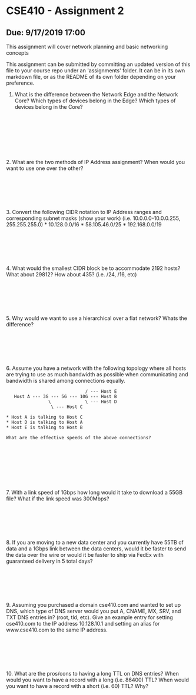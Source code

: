 # CSE410 - Assignment 2
## Due: 9/17/2019 17:00
This assignment will cover network planning and basic networking concepts

This assignment can be submitted by committing an updated version of this file
to your course repo under an 'assignments' folder. It can be in its own markdown
file, or as the README of its own folder depending on your preference.

1. What is the difference between the Network Edge and the Network Core? Which
   types of devices belong in the Edge? Which types of devices belong in the Core?
<br>
<br>
<br>
<br>
<br>
<br>
<br>
2. What are the two methods of IP Address assignment? When would you want to use
   one over the other?
<br>
<br>
<br>
<br>
<br>
<br>
<br>
3. Convert the following CIDR notation to IP Address ranges and corresponding
   subnet masks (show your work) (i.e. 10.0.0.0-10.0.0.255, 255.255.255.0)
   * 10.128.0.0/16
   * 58.105.46.0/25
   * 192.168.0.0/19
<br>
<br>
<br>
<br>
<br>
<br>
<br>
4. What would the smallest CIDR block be to accommodate 2192 hosts? What about 29812?
   How about 435? (i.e. /24, /16, etc)
<br>
<br>
<br>
<br>
<br>
<br>
<br>
5. Why would we want to use a hierarchical over a flat network? Whats the
   difference?
<br>
<br>
<br>
<br>
<br>
<br>
<br>
6. Assume you have a network with the following topology where all hosts are trying
   to use as much bandwidth as possible when communicating and bandwidth is
   shared among connections equally. 
   
```
                              / --- Host E
   Host A --- 3G --- 5G --- 10G --- Host B
                \             \ --- Host D
                 \ --- Host C
```
    * Host A is talking to Host C
    * Host D is talking to Host A
    * Host E is talking to Host B

    What are the effective speeds of the above connections?
<br>
<br>
<br>
<br>
<br>
<br>
<br>
7. With a link speed of 1Gbps how long would it take to download a 55GB file?
   What if the link speed was 300Mbps?
<br>
<br>
<br>
<br>
<br>
<br>
<br>
8. If you are moving to a new data center and you currently have 55TB of data
   and a 1Gbps link between the data centers, would it be faster to send the
   data over the wire or would it be faster to ship via FedEx with
   guaranteed delivery in 5 total days?
<br>
<br>
<br>
<br>
<br>
<br>
<br>
9. Assuming you purchased a domain cse410.com and wanted to set up DNS, which
   type of DNS server would you put A, CNAME, MX, SRV, and TXT DNS entries in? 
   (root, tld, etc). Give an example entry for setting cse410.com to the IP
   address 10.128.10.1 and setting an alias for www.cse410.com to the same IP
   address.
<br>
<br>
<br>
<br>
<br>
<br>
<br>
10. What are the pros/cons to having a long TTL on DNS entries? When would you
    want to have a record with a long (i.e. 86400) TTL? When would you want to
    have a record with a short (i.e.
    60) TTL? Why?
<br>
<br>
<br>
<br>
<br>
<br>
<br>
